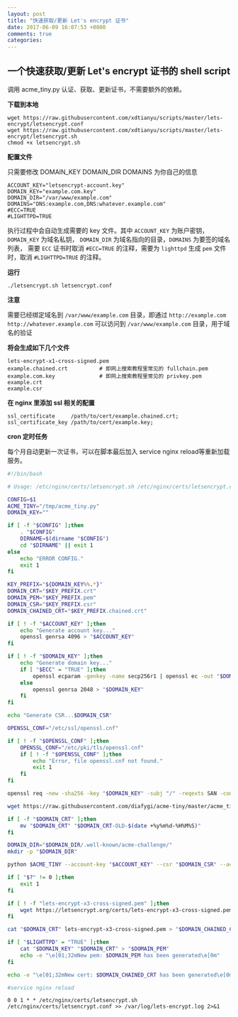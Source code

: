 ```yaml
---
layout: post
title: "快速获取/更新 Let's encrypt 证书"
date: 2017-06-09 16:07:53 +0800
comments: true
categories:
---
```

一个快速获取/更新 Let's encrypt 证书的 shell script
------------

调用 acme_tiny.py 认证、获取、更新证书，不需要额外的依赖。

**下载到本地**

```
wget https://raw.githubusercontent.com/xdtianyu/scripts/master/lets-encrypt/letsencrypt.conf
wget https://raw.githubusercontent.com/xdtianyu/scripts/master/lets-encrypt/letsencrypt.sh
chmod +x letsencrypt.sh
```

**配置文件**

只需要修改 DOMAIN_KEY DOMAIN_DIR DOMAINS 为你自己的信息

```
ACCOUNT_KEY="letsencrypt-account.key"
DOMAIN_KEY="example.com.key"
DOMAIN_DIR="/var/www/example.com"
DOMAINS="DNS:example.com,DNS:whatever.example.com"
#ECC=TRUE
#LIGHTTPD=TRUE
```

执行过程中会自动生成需要的 key 文件。其中 `ACCOUNT_KEY` 为账户密钥， `DOMAIN_KEY` 为域名私钥， `DOMAIN_DIR` 为域名指向的目录，`DOMAINS` 为要签的域名列表， 需要 `ECC` 证书时取消 `#ECC=TRUE` 的注释，需要为 `lighttpd` 生成 `pem` 文件时，取消 `#LIGHTTPD=TRUE` 的注释。

**运行**

```
./letsencrypt.sh letsencrypt.conf
```

**注意**

需要已经绑定域名到 `/var/www/example.com` 目录，即通过 `http://example.com` `http://whatever.example.com` 可以访问到 `/var/www/example.com` 目录，用于域名的验证

**将会生成如下几个文件**

    lets-encrypt-x1-cross-signed.pem
    example.chained.crt          # 即网上搜索教程里常见的 fullchain.pem
    example.com.key              # 即网上搜索教程里常见的 privkey.pem
    example.crt
    example.csr

**在 nginx 里添加 ssl 相关的配置**

    ssl_certificate     /path/to/cert/example.chained.crt;
    ssl_certificate_key /path/to/cert/example.key;

**cron 定时任务**

每个月自动更新一次证书，可以在脚本最后加入 service nginx reload等重新加载服务。


```bash
#!/bin/bash

# Usage: /etc/nginx/certs/letsencrypt.sh /etc/nginx/certs/letsencrypt.conf

CONFIG=$1
ACME_TINY="/tmp/acme_tiny.py"
DOMAIN_KEY=""

if [ -f "$CONFIG" ];then
    . "$CONFIG"
    DIRNAME=$(dirname "$CONFIG")
    cd "$DIRNAME" || exit 1
else
    echo "ERROR CONFIG."
    exit 1
fi

KEY_PREFIX="${DOMAIN_KEY%%.*}"
DOMAIN_CRT="$KEY_PREFIX.crt"
DOMAIN_PEM="$KEY_PREFIX.pem"
DOMAIN_CSR="$KEY_PREFIX.csr"
DOMAIN_CHAINED_CRT="$KEY_PREFIX.chained.crt"

if [ ! -f "$ACCOUNT_KEY" ];then
    echo "Generate account key..."
    openssl genrsa 4096 > "$ACCOUNT_KEY"
fi

if [ ! -f "$DOMAIN_KEY" ];then
    echo "Generate domain key..."
    if [ "$ECC" = "TRUE" ];then
        openssl ecparam -genkey -name secp256r1 | openssl ec -out "$DOMAIN_KEY"
    else
        openssl genrsa 2048 > "$DOMAIN_KEY"
    fi
fi

echo "Generate CSR...$DOMAIN_CSR"

OPENSSL_CONF="/etc/ssl/openssl.cnf"

if [ ! -f "$OPENSSL_CONF" ];then
    OPENSSL_CONF="/etc/pki/tls/openssl.cnf"
    if [ ! -f "$OPENSSL_CONF" ];then
        echo "Error, file openssl.cnf not found."
        exit 1
    fi
fi

openssl req -new -sha256 -key "$DOMAIN_KEY" -subj "/" -reqexts SAN -config <(cat $OPENSSL_CONF <(printf "[SAN]\nsubjectAltName=%s" "$DOMAINS")) > "$DOMAIN_CSR"

wget https://raw.githubusercontent.com/diafygi/acme-tiny/master/acme_tiny.py --no-check-certificate -O $ACME_TINY -o /dev/null

if [ -f "$DOMAIN_CRT" ];then
    mv "$DOMAIN_CRT" "$DOMAIN_CRT-OLD-$(date +%y%m%d-%H%M%S)"
fi

DOMAIN_DIR="$DOMAIN_DIR/.well-known/acme-challenge/"
mkdir -p "$DOMAIN_DIR"

python $ACME_TINY --account-key "$ACCOUNT_KEY" --csr "$DOMAIN_CSR" --acme-dir "$DOMAIN_DIR" > "$DOMAIN_CRT"

if [ "$?" != 0 ];then
    exit 1
fi

if [ ! -f "lets-encrypt-x3-cross-signed.pem" ];then
    wget https://letsencrypt.org/certs/lets-encrypt-x3-cross-signed.pem --no-check-certificate -o /dev/null
fi

cat "$DOMAIN_CRT" lets-encrypt-x3-cross-signed.pem > "$DOMAIN_CHAINED_CRT"

if [ "$LIGHTTPD" = "TRUE" ];then
    cat "$DOMAIN_KEY" "$DOMAIN_CRT" > "$DOMAIN_PEM"
    echo -e "\e[01;32mNew pem: $DOMAIN_PEM has been generated\e[0m"
fi

echo -e "\e[01;32mNew cert: $DOMAIN_CHAINED_CRT has been generated\e[0m"

#service nginx reload

```
```
0 0 1 * * /etc/nginx/certs/letsencrypt.sh /etc/nginx/certs/letsencrypt.conf >> /var/log/lets-encrypt.log 2>&1
```

